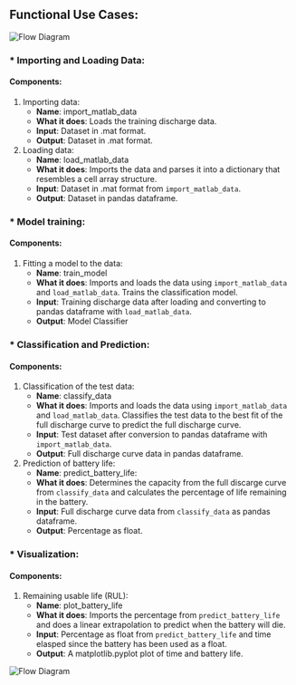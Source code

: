 ## Functional Use Cases: 
![Flow Diagram](https://github.com/vwhu/PULOLB/blob/master/Doc/images/Flow.JPG)
### * Importing and Loading Data: 
#### Components: 
1. Importing data: 
    * **Name**: import_matlab_data
    * **What it does**: Loads the training discharge data. 
    * **Input**: Dataset in .mat format. 
    * **Output**: Dataset in .mat format. 
2. Loading data: 
    * **Name**: load_matlab_data
    * **What it does**: Imports the data and parses it into a dictionary that resembles a cell array structure. 
    * **Input**: Dataset in .mat format from `import_matlab_data`. 
    * **Output**: Dataset in pandas dataframe. 

### * Model training: 
#### Components: 
1. Fitting a model to the data: 
	* **Name**: train_model
	* **What it does**: Imports and loads the data using `import_matlab_data` and `load_matlab_data`. Trains the classification model. 
	* **Input**: Training discharge data after loading and converting to pandas dataframe with `load_matlab_data`.
	* **Output**: Model Classifier 

### * Classification and Prediction:
#### Components: 
1. Classification of the test data:
	* **Name**: classify_data
    * **What it does**: Imports and loads the data using `import_matlab_data` and `load_matlab_data`. Classifies the test data to the best fit of the full discharge curve to predict the full discharge curve. 
    * **Input**: Test dataset after conversion to pandas dataframe with `import_matlab_data`. 
    * **Output**: Full discharge curve data in pandas dataframe. 
2. Prediction of battery life:
	* **Name**: predict_battery_life:
    * **What it does**: Determines the capacity from the full discarge curve from `classify_data` and calculates the percentage of life remaining in the battery. 
    * **Input**: Full discharge curve data from `classify_data` as pandas dataframe. 
    * **Output**: Percentage as float.  

### * Visualization:
#### Components: 
1. Remaining usable life (RUL):
	* **Name**: plot_battery_life
	* **What it does**: Imports the percentage from `predict_battery_life` 
	and does a linear extrapolation to predict when the battery will die. 
	* **Input**: Percentage as float from `predict_battery_life` and time elasped since the battery has been used as a float. 
	* **Output**: A matplotlib.pyplot plot of time and battery life. 

![Flow Diagram](https://github.com/vwhu/PULOLB/blob/master/Doc/images/Example_Output_Plot.JPG)

	